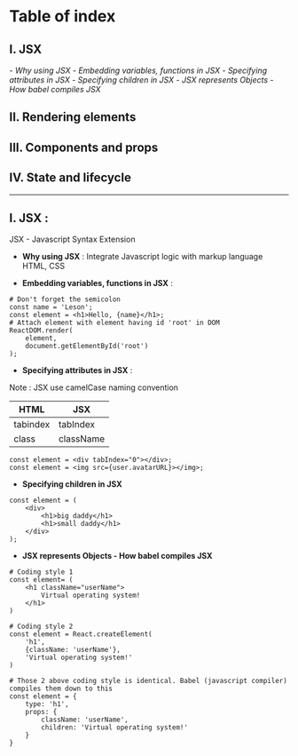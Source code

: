 # Table of index 

## I. JSX 
*- Why using JSX* 
*- Embedding variables, functions in JSX*
*- Specifying attributes in JSX*
*- Specifying children in JSX*
*- JSX represents Objects - How babel compiles JSX* 

## II. Rendering elements
## III. Components and props 
## IV. State and lifecycle 

------------

## I. JSX :

JSX - Javascript Syntax Extension 

- **Why using JSX** : Integrate Javascript logic with markup language HTML, CSS 

- **Embedding variables, functions in JSX** : 

```
# Don't forget the semicolon
const name = 'Leson';
const element = <h1>Hello, {name}</h1>;
# Attach element with element having id 'root' in DOM 
ReactDOM.render(
	element,
	document.getElementById('root')
);
```

-	**Specifying attributes in JSX** :

Note : JSX use camelCase naming convention 

| HTML  | JSX  |
| ------------ | ------------ |
| tabindex  | tabIndex  |
| class  | className  |


```
const element = <div tabIndex="0"></div>;
const element = <img src={user.avatarURL}></img>;
```

- **Specifying children in JSX**

```
const element = (
	<div>
		<h1>big daddy</h1>
		<h1>small daddy</h1>
	</div>
);
```

- **JSX represents Objects - How babel compiles JSX**

```
# Coding style 1 
const element= (
	<h1 className="userName">
		Virtual operating system!
	</h1>
)

# Coding style 2 
const element = React.createElement(
	'h1',
	{className: 'userName'},
	'Virtual operating system!'
)

# Those 2 above coding style is identical. Babel (javascript compiler) compiles them down to this 
const element = {
	type: 'h1',
	props: {
		className: 'userName',
		children: 'Virtual operating system!'
	}
}

```




